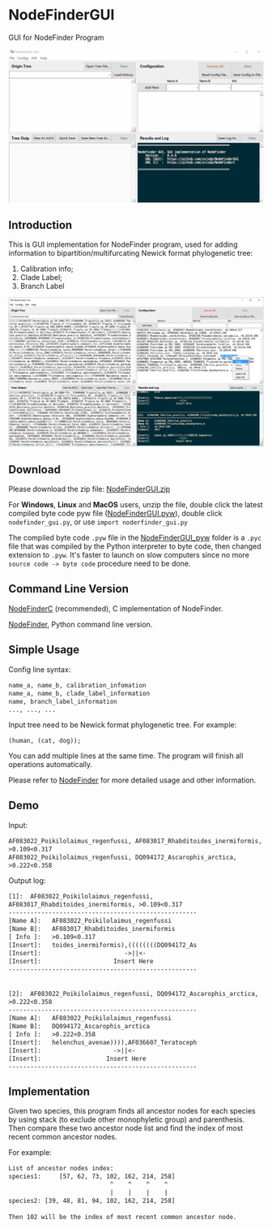 NodeFinderGUI
=============
GUI for NodeFinder Program

![NodeFinderGUI Demo](./data/NodeFinderGUI_Demo.gif)

Introduction
------------

This is GUI implementation  for NodeFinder program, used for adding information to
bipartition/multifurcating Newick format phylogenetic tree:

1. Calibration info;
2. Clade Label;
3. Branch Label

![Screenshot](./data/NodeFinderGUI_v0.4.6.png)

Download
--------
Please download the zip file: [NodeFinderGUI.zip](https://raw.githubusercontent.com/zxjsdp/NodeFinderGUI/master/NodeFinderGUI.zip)

For **Windows**, **Linux** and **MacOS**  users, unzip the file, double click the latest compiled byte code pyw file ([NodeFinderGUI.pyw](https://raw.githubusercontent.com/zxjsdp/NodeFinderGUI/master/latest_pyw/nodefinder_gui.latest.pyw)), double click `nodefinder_gui.py`, or use `import noderfinder_gui.py`

The compiled byte code `.pyw` file in the [NodeFinderGUI_pyw](https://github.com/zxjsdp/NodeFinderGUI/tree/master/latest_pyw) folder is a `.pyc` file that was compiled by the Python interpreter to byte code, then changed extension to `.pyw`. It's faster to launch on slow computers since no more `source code -> byte code` procedure need to be done.


Command Line Version
--------------------
[NodeFinderC](https://github.com/zxjsdp/nodefinderc) (recommended), C implementation of NodeFinder.

[NodeFinder](https://github.com/zxjsdp/NodeFinder), Python command line version.


Simple Usage
------------

Config line syntax:

    name_a, name_b, calibration_infomation
    name_a, name_b, clade_label_information
    name, branch_label_information
    ..., ..., ...

Input tree need to be Newick format phylogenetic tree. For example:

    (human, (cat, dog));

You can add multiple lines at the same time. The program will finish all
operations automatically.

Please refer to [NodeFinder](https://github.com/zxjsdp/NodeFinder) for more detailed
usage and other information.


Demo
----

Input:
    
    AF083022_Poikilolaimus_regenfussi, AF083017_Rhabditoides_inermiformis, >0.109<0.317
    AF083022_Poikilolaimus_regenfussi, DQ094172_Ascarophis_arctica, >0.222<0.358

Output log:

    [1]:  AF083022_Poikilolaimus_regenfussi, AF083017_Rhabditoides_inermiformis, >0.109<0.317
    ----------------------------------------------------
    [Name A]:   AF083022_Poikilolaimus_regenfussi
    [Name B]:   AF083017_Rhabditoides_inermiformis
    [ Info ]:   >0.109<0.317
    [Insert]:   toides_inermiformis),((((((((DQ094172_As
    [Insert]:                       ->||<-                  
    [Insert]:                    Insert Here               
    ----------------------------------------------------


    [2]:  AF083022_Poikilolaimus_regenfussi, DQ094172_Ascarophis_arctica, >0.222<0.358
    ----------------------------------------------------
    [Name A]:   AF083022_Poikilolaimus_regenfussi
    [Name B]:   DQ094172_Ascarophis_arctica
    [ Info ]:   >0.222<0.358
    [Insert]:   helenchus_avenae)))),AF036607_Teratoceph
    [Insert]:                    ->||<-                  
    [Insert]:                  Insert Here               
    ----------------------------------------------------


Implementation
--------------

Given two species, this program finds all ancestor nodes for each species by
using stack (to exclude other monophyletic group) and parenthesis. Then compare
these two ancestor node list and find the index of most recent common
ancestor nodes. 

For example:

    List of ancestor nodes index:
    species1:     [57, 62, 73, 102, 162, 214, 258]
                                ^    ^    ^    ^
                                |    |    |    |
    species2: [39, 48, 81, 94, 102, 162, 214, 258]

    Then 102 will be the index of most recent common ancestor node.
